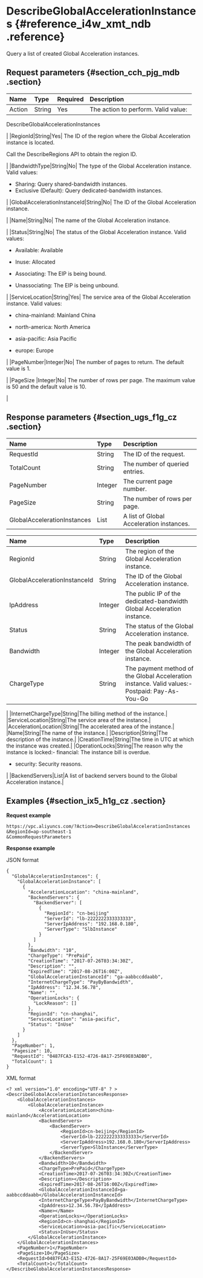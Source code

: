 # DescribeGlobalAccelerationInstances {#reference_i4w_xmt_ndb .reference}

Query a list of created Global Acceleration instances.

## Request parameters {#section_cch_pjg_mdb .section}

|Name |Type|Required|Description |
|:----|:---|:-------|:-----------|
|Action|String|Yes| The action to perform. Valid value: 

 DescribeGlobalAccelerationInstances

 |
|RegionId|String|Yes| The ID of the region where the Global Acceleration instance is located.

 Call the DescribeRegions API to obtain the region ID.

 |
|BandwidthType|String|No| The type of the Global Acceleration instance. Valid values:

-   Sharing: Query shared-bandwidth instances.
-   Exclusive \(Default\): Query dedicated-bandwidth instances.

 |
|GlobalAccelerationInstanceId|String|No| The ID of the Global Acceleration instance.

 |
|Name|String|No| The name of the Global Acceleration instance.

 |
|Status|String|No| The status of the Global Acceleration instance. Valid values:

-   Available: Available

-   Inuse: Allocated

-   Associating: The EIP is being bound.

-   Unassociating: The EIP is being unbound.


 |
|ServiceLocation|String|Yes| The service area of the Global Acceleration instance. Valid values:

-   china-mainland: Mainland China

-   north-america: North America

-   asia-pacific: Asia Pacific

-   europe: Europe


 |
|PageNumber|Integer|No| The number of pages to return. The default value is 1.

 |
|PageSize |Integer|No| The number of rows per page. The maximum value is 50 and the default value is 10.

 |

## Response parameters {#section_ugs_f1g_cz .section}

|Name|Type|Description|
|:---|:---|:----------|
|RequestId|String|The ID of the request.|
|TotalCount|String|The number of queried entries.|
|PageNumber|Integer|The current page number.|
|PageSize|String|The number of rows per page. |
|GlobalAccelerationInstances|List|A list of Global Acceleration instances.|

|Name|Type|Description|
|:---|:---|:----------|
|RegionId|String|The region of the Global Acceleration instance.|
|GlobalAccelerationInstanceId|String|The ID of the Global Acceleration instance.|
|IpAddress|Integer|The public IP of the dedicated-bandwidth Global Acceleration instance.|
|Status|String|The status of the Global Acceleration instance.|
|Bandwidth|Integer|The peak bandwidth of the Global Acceleration instance.|
|ChargeType|String|The payment method of the Global Acceleration instance. Valid values:-   Postpaid: Pay-As-You-Go

|
|InternetChargeType|String|The billing method of the instance.|
|ServiceLocation|String|The service area of the instance.|
|AccelerationLocation|String|The accelerated area of the instance.|
|Name|String|The name of the instance.|
|Description|String|The description of the instance.|
|CreationTime|String|The time in UTC at which the instance was created.|
|OperationLocks|String|The reason why the instance is locked:-   financial: The instance bill is overdue.
-   security: Security reasons.

|
|BackendServers|List|A list of backend servers bound to the Global Acceleration instance.|

## Examples {#section_ix5_h1g_cz .section}

**Request example**

``` {#createVPCpub}
https://vpc.aliyuncs.com/?Action=DescribeGlobalAccelerationInstances
&RegionId=ap-southeast-1
&CommonRequestParameters
```

**Response example**

JSON format

```
{
  "GlobalAccelerationInstances": {
    "GlobalAccelerationInstance": [
      {
        "AccelerationLocation": "china-mainland",
        "BackendServers": {
          "BackendServer": [
            {
              "RegionId": "cn-beijing"
              "ServerId": "lb-2222222333333333",
              "ServerIpAddress": "192.168.0.180",
              "ServerType": "SlbInstance"
            }
          ]
        },
        "Bandwidth": "10",
        "ChargeType": "PrePaid",
        "CreationTime": "2017-07-26T03:34:30Z",
        "Description": "",
        "ExpiredTime": "2017-08-26T16:00Z",
        "GlobalAccelerationInstanceId": "ga-aabbccddaabb",
        "InternetChargeType": "PayByBandwidth",
        "IpAddress": "12.34.56.78",
        "Name": "",
        "OperationLocks": {
          "LockReason": []
        },
        "RegionId": "cn-shanghai",
        "ServiceLocation": "asia-pacific",
        "Status": "InUse"
      }
    ]
  },
  "PageNumber": 1,
  "Pagesize": 10,
  "RequestId": "0487FCA3-E152-4726-8A17-25F69E03ADB0",
  "TotalCount": 1
}
```

XML format

```
<? xml version="1.0" encoding="UTF-8" ? >
<DescribeGlobalAccelerationInstancesResponse>
	<GlobalAccelerationInstances>
		<GlobalAccelerationInstance>
			<AccelerationLocation>china-mainland</AccelerationLocation>
			<BackendServers>
				<BackendServer>
					<RegionId>cn-beijing</RegionId>
					<ServerId>lb-2222222333333333</ServerId>
					<ServerIpAddress>192.168.0.180</ServerIpAddress>
					<ServerType>SlbInstance</ServerType>
				</BackendServer>
			</BackendServers>
			<Bandwidth>10</Bandwidth>
			<ChargeType>PrePaid</ChargeType>
			<CreationTime>2017-07-26T03:34:30Z</CreationTime>
			<Description></Description>
			<ExpiredTime>2017-08-26T16:00Z</ExpiredTime>
			<GlobalAccelerationInstanceId>ga-aabbccddaabb</GlobalAccelerationInstanceId>
			<InternetChargeType>PayByBandwidth</InternetChargeType>
			<IpAddress>12.34.56.78</IpAddress>
			<Name></Name>
			<OperationLocks></OperationLocks>
			<RegionId>cn-shanghai</RegionId>
			<ServiceLocation>asia-pacific</ServiceLocation>
			<Status>InUse</Status>
		</GlobalAccelerationInstance>
	</GlobalAccelerationInstances>
	<PageNumber>1</PageNumber>
	<PageSize>10</PageSize>
	<RequestId>0487FCA3-E152-4726-8A17-25F69E03ADB0</RequestId>
	<TotalCount>1</TotalCount>
</DescribeGlobalAccelerationInstancesResponse>
```

